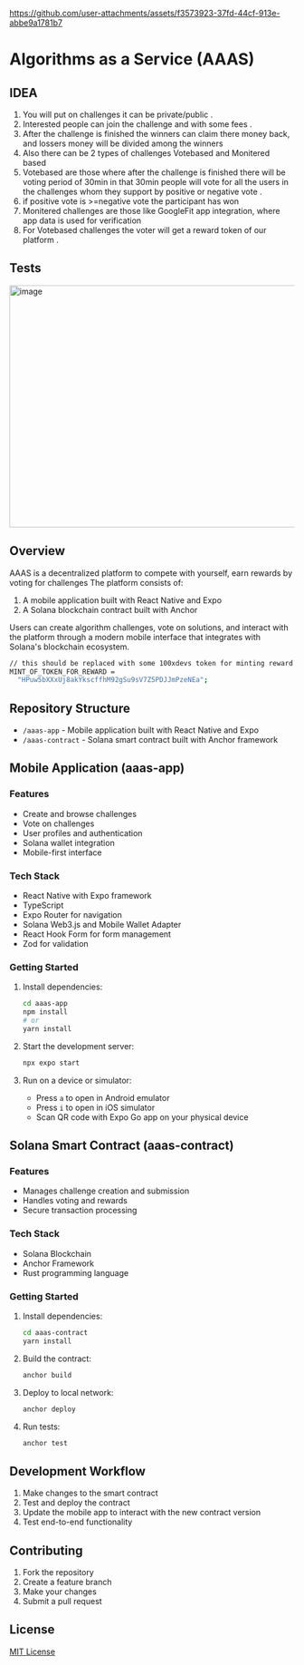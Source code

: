 




https://github.com/user-attachments/assets/f3573923-37fd-44cf-913e-abbe9a1781b7




# Algorithms as a Service (AAAS)

## IDEA

1. You will put on challenges it can be private/public .
2. Interested people can join the challenge and with some fees .
3. After the challenge is finished the winners can claim there money back, and lossers money will be divided among the winners
4. Also there can be 2 types of challenges Votebased and Monitered based
5. Votebased are those where after the challenge is finished there will be voting period of 30min in that 30min people will vote for all the users in the challenges whom they support by positive or negative vote .
6. if positive vote is >=negative vote the participant has won 
7. Monitered challenges are those like GoogleFit app integration, where app data is used for verification
8. For Votebased challenges the voter will get a reward token of our platform .

## Tests
<img width="1236" height="427" alt="image" src="https://github.com/user-attachments/assets/fec50d73-2b13-4ede-bbb4-7ea8f5ad13f7" />


## Overview

AAAS is a decentralized platform to compete with yourself, earn rewards by voting for challenges The platform consists of:

1. A mobile application built with React Native and Expo
2. A Solana blockchain contract built with Anchor

Users can create algorithm challenges, vote on solutions, and interact with the platform through a modern mobile interface that integrates with Solana's blockchain ecosystem.
```bash
// this should be replaced with some 100xdevs token for minting reward and USDC for joining the challenge
MINT_OF_TOKEN_FOR_REWARD =
  "HPuw5bXXxUj8akYkscffhM92gSu9sV7Z5PDJJmPzeNEa";
```

## Repository Structure

- `/aaas-app` - Mobile application built with React Native and Expo
- `/aaas-contract` - Solana smart contract built with Anchor framework

## Mobile Application (aaas-app)

### Features

- Create and browse challenges
- Vote on challenges 
- User profiles and authentication
- Solana wallet integration
- Mobile-first interface

### Tech Stack

- React Native with Expo framework
- TypeScript
- Expo Router for navigation
- Solana Web3.js and Mobile Wallet Adapter
- React Hook Form for form management
- Zod for validation

### Getting Started

1. Install dependencies:
   ```bash
   cd aaas-app
   npm install
   # or
   yarn install
   ```

2. Start the development server:
   ```bash
   npx expo start
   ```

3. Run on a device or simulator:
   - Press `a` to open in Android emulator
   - Press `i` to open in iOS simulator
   - Scan QR code with Expo Go app on your physical device

## Solana Smart Contract (aaas-contract)

### Features

- Manages challenge creation and submission
- Handles voting and rewards
- Secure transaction processing

### Tech Stack

- Solana Blockchain
- Anchor Framework
- Rust programming language

### Getting Started

1. Install dependencies:
   ```bash
   cd aaas-contract
   yarn install
   ```

2. Build the contract:
   ```bash
   anchor build
   ```

3. Deploy to local network:
   ```bash
   anchor deploy
   ```

4. Run tests:
   ```bash
   anchor test
   ```

## Development Workflow

1. Make changes to the smart contract
2. Test and deploy the contract
3. Update the mobile app to interact with the new contract version
4. Test end-to-end functionality

## Contributing

1. Fork the repository
2. Create a feature branch
3. Make your changes
4. Submit a pull request

## License

[MIT License](LICENSE) 
